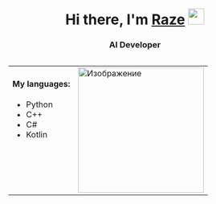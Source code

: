 <h1 align="center">Hi there, I'm <a href="https://t.me/razemint" target="_blank">Raze</a> 
<img src="https://media.tenor.com/-169fSymeTgAAAAi/anime-girl.gif" height="32"/></h1>
<h3 align="center">AI Developer</h3>
<table align="right" style="border: none; border-collapse: collapse;">
    <tr>
        <td style="vertical-align: top; border: none;">
            <h4>My languages:</h4>
            <ul>
                <li>Python</li>
                <li>C++</li>
                <li>C#</li>
                <li>Kotlin</li>
            </ul>
        </td>
        <td style="vertical-align: top; border: none;">
            <img src="https://s.iimg.su/s/18/th_9dUIeTUEHIYb5VjToVjZ9FUFBFwYoJeubakkkIlh.jpg" alt="Изображение" style="width: 250px; height: auto;">
        </td>
    </tr>
</table>

